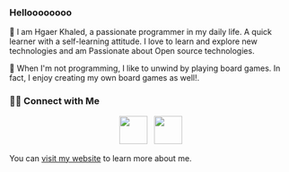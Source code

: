 <div>
  <h3>Helloooooooo</h3>
  <p> 🧛 
  I am Hgaer Khaled, a passionate programmer in my daily life.
  A quick learner with a self-learning attitude.
  I love to learn and explore new technologies and am Passionate about Open source technologies.
  </p>
  <p>🎲 When I'm not programming, I like to unwind by playing board games. In fact, I enjoy creating my own board games as well!.</p>
  <h3>🤝🏻 Connect with Me</h3>
  <p align="center">
    &nbsp;
    <a href="https://www.linkedin.com/in/hager-khaled/" target="_blank" rel="noopener noreferrer"><img src="https://img.icons8.com/plasticine/100/000000/linkedin.png" width="50" /></a>
    &nbsp;
    <a href="mailto:hagerk720@gmail.com" target="_blank" rel="noopener noreferrer"><img src="https://img.icons8.com/plasticine/100/000000/gmail.png" width="50" /></a>
    &nbsp;
  </p>
  <p>You can <a href="https://hager-khaled.web.app/" target="_blank" rel="noopener noreferrer">visit my website</a> to learn more about me.</p>
</div>


